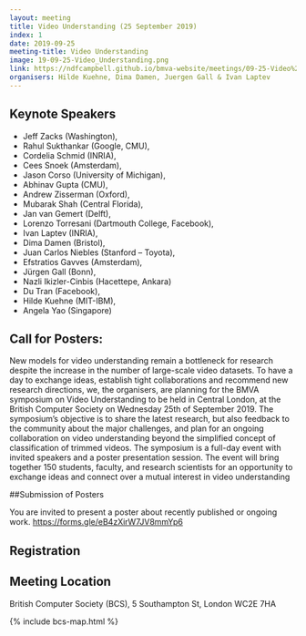 ```yaml
---
layout: meeting
title: Video Understanding (25 September 2019)
index: 1
date: 2019-09-25
meeting-title: Video Understanding
image: 19-09-25-Video_Understanding.png
link: https://ndfcampbell.github.io/bmva-website/meetings/09-25-Video%20Understanding.html
organisers: Hilde Kuehne, Dima Damen, Juergen Gall & Ivan Laptev
---
```




## Keynote Speakers

- Jeff Zacks (Washington), 
- Rahul Sukthankar (Google, CMU), 
- Cordelia Schmid (INRIA), 
- Cees Snoek (Amsterdam), 
- Jason Corso (University of Michigan), 
- Abhinav Gupta (CMU),  
- Andrew Zisserman (Oxford), 
- Mubarak Shah (Central Florida), 
- Jan van Gemert (Delft), 
- Lorenzo Torresani (Dartmouth College, Facebook), 
- Ivan Laptev (INRIA), 
- Dima Damen (Bristol), 
- Juan Carlos Niebles (Stanford – Toyota), 
- Efstratios Gavves (Amsterdam), 
- Jürgen Gall (Bonn), 
- Nazli Ikizler-Cinbis (Hacettepe, Ankara) 
- Du Tran (Facebook), 
- Hilde Kuehne (MIT-IBM), 
- Angela Yao (Singapore)

## Call for Posters:

New models for video understanding remain a bottleneck for research despite the increase in the number of large-scale video datasets. To have a day to exchange ideas, establish tight collaborations and recommend new research directions, we, the organisers, are planning for the BMVA symposium on Video Understanding to be held in Central London, at the British Computer Society on Wednesday 25th of September 2019. 
The symposium’s objective is to share the latest research, but also feedback to the community about the major challenges, and plan for an ongoing collaboration on video understanding beyond the simplified concept of classification of trimmed videos. 
The symposium is a full-day event with invited speakers and a poster presentation session. The event will bring together 150 students, faculty, and research scientists for an opportunity to exchange ideas and connect over a mutual interest in video understanding

##Submission of Posters

You are invited to present a poster about recently published or ongoing work.
https://forms.gle/eB4zXirW7JV8mmYp6  



## Registration

<div class="container-fluid">
<div id="eventbrite-widget-container-52421495103"></div>
</div>

<script src="https://www.eventbrite.co.uk/static/widgets/eb_widgets.js"></script>

<script type="text/javascript">
    var exampleCallback = function() {
        console.log('Order complete!');
    };

    window.EBWidgets.createWidget({
        // Required
        widgetType: 'checkout',
        eventId: '52421495103',
        iframeContainerId: 'eventbrite-widget-container-52421495103',

        // Optional
        iframeContainerHeight: 600,  // Widget height in pixels. Defaults to a minimum of 425px if not provided
        onOrderComplete: exampleCallback  // Method called when an order has successfully completed
    });
</script>

## Meeting Location

British Computer Society (BCS), 5 Southampton St, London WC2E 7HA

{% include bcs-map.html %}

